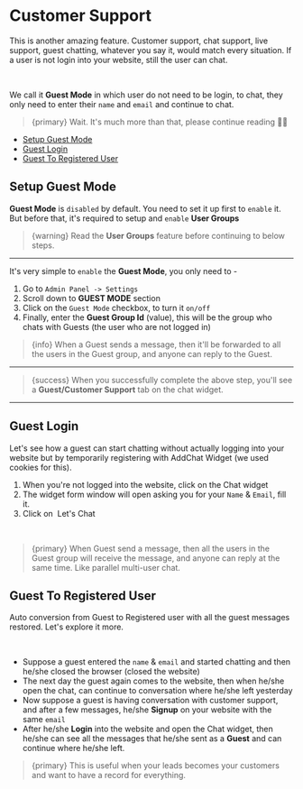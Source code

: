 # Customer Support

This is another amazing feature. Customer support, chat support, live support, guest chatting, whatever you say it, would match every situation. If a user is not login into your website, still the user can chat. 

<br>

We call it **Guest Mode** in which user do not need to be login, to chat, they only need to enter their `name` and `email` and continue to chat.

>{primary} Wait. It's much more than that, please continue reading 🙏🏻


- [Setup Guest Mode](#Setup-Guest-Mode)
- [Guest Login](#Guest-Login)
- [Guest To Registered User](#Guest-To-Registered-User)



<a name="Setup-Guest-Mode"></a>
## Setup Guest Mode

**Guest Mode** is `disabled` by default. You need to set it up first to `enable` it. But before that, it's required to setup and `enable` **User Groups**

>{warning} Read the **User Groups** feature before continuing to below steps.

---

It's very simple to `enable` the **Guest Mode**, you only need to -

1. Go to `Admin Panel -> Settings`
2. Scroll down to **GUEST MODE** section
3. Click on the `Guest Mode` checkbox, to turn it `on/off`
4. Finally, enter the **Guest Group Id** (value), this will be the group who chats with Guests (the user who are not logged in)


>{info} When a Guest sends a message, then it'll be forwarded to all the users in the Guest group, and anyone can reply to the Guest.

---

>{success} When you successfully complete the above step, you'll see a **Guest/Customer Support** tab on the chat widget.

---


<a name="Guest-Login"></a>
## Guest Login

Let's see how a guest can start chatting without actually logging into your website but by temporarily registering with AddChat Widget (we used cookies for this).

1. When you're not logged into the website, click on the Chat widget
2. The widget form window will open asking you for your `Name` & `Email`, fill it.
3. Click on &nbsp;<larecipe-button type="primary" size="sm" radius="full">Let's Chat</larecipe-button>

<br>

>{primary} When Guest send a message, then all the users in the Guest group will receive the message, and anyone can reply at the same time. Like parallel multi-user chat.



<a name="Guest-To-Registered-User"></a>
## Guest To Registered User

Auto conversion from Guest to Registered user with all the guest messages restored. Let's explore it more.

<br>

- Suppose a guest entered the `name` & `email` and started chatting and then he/she closed the browser (closed the website)
- The next day the guest again comes to the website, then when he/she open the chat, can continue to conversation where he/she left yesterday
- Now suppose a guest is having conversation with customer support, and after a few messages, he/she **Signup** on your website with the same `email`
- After he/she **Login** into the website and open the Chat widget, then he/she can see all the messages that he/she sent as a **Guest** and can continue where he/she left.


>{primary} This is useful when your leads becomes your customers and want to have a record for everything.
 